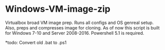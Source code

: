 # Windows-VM-image-zip

Virtualbox broad VM image prep. Runs all configs and OS genreal setup. Also, preps and compresses image for cloning.
As of now this script is built for Windows 7-10 and Server 2008-2016. Powershell 5.1 is required.

*todo: Convert old .bat to .ps1
